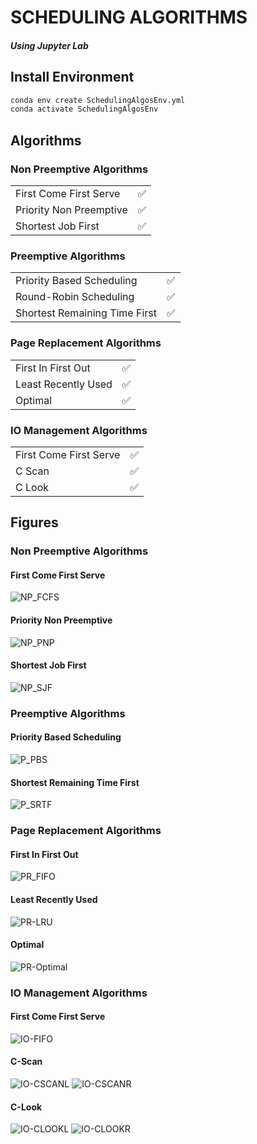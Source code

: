 # SCHEDULING ALGORITHMS
##### Using Jupyter Lab


## Install Environment
```bash
conda env create SchedulingAlgosEnv.yml
conda activate SchedulingAlgosEnv
```

## Algorithms
### Non Preemptive Algorithms

| | |
|---------------|----------------|
| First Come First Serve | ✅ |
| Priority Non Preemptive | ✅ |
| Shortest Job First | ✅ |

### Preemptive Algorithms

| | |
|---------------|----------------|
| Priority Based Scheduling | ✅ |
| Round-Robin Scheduling | ✅ |
| Shortest Remaining Time First | ✅ |

### Page Replacement Algorithms

| | |
|---------------|----------------|
| First In First Out  | ✅ |
| Least Recently Used | ✅ |
| Optimal | ✅ |

### IO Management Algorithms

| | |
|---------------|----------------|
| First Come First Serve | ✅ |
| C Scan | ✅ |
| C Look | ✅ |

## Figures
### Non Preemptive Algorithms
#### First Come First Serve
![NP_FCFS](https://github.com/keylperez/SchedulingAlgorithms/blob/main/Plot%20Figures/NP_FCFS.png)
#### Priority Non Preemptive
![NP_PNP](https://github.com/keylperez/SchedulingAlgorithms/blob/main/Plot%20Figures/NP_PRIORITY.png)
#### Shortest Job First
![NP_SJF](https://github.com/keylperez/SchedulingAlgorithms/blob/main/Plot%20Figures/NP_SJF.png)

### Preemptive Algorithms
#### Priority Based Scheduling
![P_PBS](https://github.com/keylperez/SchedulingAlgorithms/blob/main/Plot%20Figures/P_PBS.png)
#### Shortest Remaining Time First
![P_SRTF](https://github.com/keylperez/SchedulingAlgorithms/blob/main/Plot%20Figures/P_SRTF.png)

### Page Replacement Algorithms
#### First In First Out
![PR_FIFO](https://github.com/keylperez/SchedulingAlgorithms/blob/main/Plot%20Figures/PR_FIFO.png)
#### Least Recently Used
![PR-LRU](https://github.com/keylperez/SchedulingAlgorithms/blob/main/Plot%20Figures/PR_LRU.png)
#### Optimal
![PR-Optimal](https://github.com/keylperez/SchedulingAlgorithms/blob/main/Plot%20Figures/PR_Optimal.png)

### IO Management Algorithms
#### First Come First Serve
![IO-FIFO](https://github.com/keylperez/SchedulingAlgorithms/blob/main/Plot%20Figures/IO-FCFS.png)
#### C-Scan
![IO-CSCANL](https://github.com/keylperez/SchedulingAlgorithms/blob/main/Plot%20Figures/IO-CSCAN(L).png)
![IO-CSCANR](https://github.com/keylperez/SchedulingAlgorithms/blob/main/Plot%20Figures/IO-CSCAN(R).png)
#### C-Look
![IO-CLOOKL](https://github.com/keylperez/SchedulingAlgorithms/blob/main/Plot%20Figures/C-Look%20(L).png)
![IO-CLOOKR](https://github.com/keylperez/SchedulingAlgorithms/blob/main/Plot%20Figures/C-Look%20(R).png)